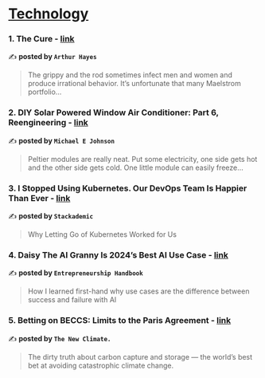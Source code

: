 
<h1><a href=https://medium.com/tag/technology/recommended target="_blank" rel="noopener noreferrer">Technology</a></h1>
<h3>1. The Cure - <a href="https://medium.com/@cryptohayes/the-cure-a0bff46b9454" target="_blank" rel="noopener noreferrer">link</a></h3>

✍️ **posted by `Arthur Hayes`**

<blockquote>The grippy and the rod sometimes infect men and women and produce irrational behavior. It’s unfortunate that many Maelstrom portfolio…</blockquote>

<h3>2. DIY Solar Powered Window Air Conditioner: Part 6, Reengineering - <a href="https://medium.com/@bigattichouse/diy-solar-powered-window-air-conditioner-part-6-reengineering-0a3d4d41032b" target="_blank" rel="noopener noreferrer">link</a></h3>

✍️ **posted by `Michael E Johnson`**

<blockquote>Peltier modules are really neat. Put some electricity, one side gets hot and the other side gets cold. One little module can easily freeze…</blockquote>

<h3>3. I Stopped Using Kubernetes. Our DevOps Team Is Happier Than Ever - <a href="https://medium.com/stackademic/i-stopped-using-kubernetes-our-devops-team-is-happier-than-ever-a5519f916ec0" target="_blank" rel="noopener noreferrer">link</a></h3>

✍️ **posted by `Stackademic`**

<blockquote>Why Letting Go of Kubernetes Worked for Us</blockquote>

<h3>4. Daisy The AI Granny Is 2024’s Best AI Use Case - <a href="https://medium.com/entrepreneur-s-handbook/daisy-the-ai-granny-is-2024s-best-ai-use-case-3c20ce08835e" target="_blank" rel="noopener noreferrer">link</a></h3>

✍️ **posted by `Entrepreneurship Handbook`**

<blockquote>How I learned first-hand why use cases are the difference between success and failure with AI</blockquote>

<h3>5. Betting on BECCS: Limits to the Paris Agreement - <a href="https://medium.com/the-new-climate/betting-on-beccs-limits-to-the-paris-agreement-08ceba30f1a1" target="_blank" rel="noopener noreferrer">link</a></h3>

✍️ **posted by `The New Climate.`**

<blockquote>The dirty truth about carbon capture and storage — the world’s best bet at avoiding catastrophic climate change.</blockquote>

